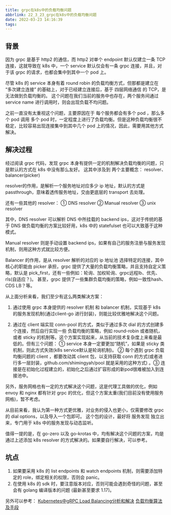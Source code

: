 ```yaml
---
title: grpc在k8s中的负载均衡问题
abbrlink: 22_3_23_grpc在k8s中的负载均衡问题
date: 2022-03-23 14:16:39
tags:
---
```


## 背景
因为 grpc 是基于 http2 的通信，而 http2 对单个 endpoint 默认仅建立一条 TCP 连接，这就导致在 k8s 中，一个 service 默认仅会有一条 grpc 连接，并且，对于该 grpc 的请求，也都会集中到其中一个 pod 上。

尽管 k8s 的 service 本身有着 round robin 的负载均衡方式，但那都是建立在 “多次建立连接” 的基础上，对于已经建立连接后，基于 四层网络通信 的 TCP，是无法做到负载均衡的。
这个问题在我们当前的服务中也存在，两个服务间通过 service name 进行调用时，则会出现负载不均问题。

之前一直没有太重视这个问题，主要原因在于 每个服务都会有多个 pod ，那么多个 pod 调用 多个 pod 时，一定程度上进行了负载均衡。但是这种负载均衡很不稳定，比较容易出现连接集中到其中几个 pod 上的情况，因此，需要用其他方式解决。

## 解决过程

经过阅读 grpc 代码，发现 grpc 本身有提供一定的机制解决负载均衡的问题，只是默认的方式在 k8s 中没有那么友好。
这其中涉及到 两个主要概念： resolver、balancer(picker)

resolver的作用，是解析一个服务地址对应多少 ip 地址，默认的方式是 passthrough，意味着透传服务地址，交由更底层的 transport 去处理。

还有一些其他的 resolver： ① DNS resolver  ② Manual  resolver ③ unix resolver

其中，DNS resolver 可以解析 DNS 中所挂载的 backend ips，这对于传统的基于 DNS 做负载均衡的方案比较好用，k8s 中的 statefulset 也可以大致基于这种模式。

Manual resolver 则是手动设置 backend ips，如果有自己的服务注册与服务发现机制，则用这种方式就比较方便。

Balancer 的作用，是从 resolver 解析的对应的 ip 地址池 选择特定的连接，其中核心的职能由 picker 承担，grpc 提供了大量的负载均衡策略，并且支持自定义策略，默认是 pick_first，还有一些例如：轮询、加权轮询、grpc远程lb、优先、rls(自适应？)。 甚至，grpc 提供了一些集群负载均衡的策略，例如一致性hash、CDS LB？等。

从上面分析来看，我们至少有这么两类解决方案：
1. 通过使用 grpc 本身提供的 resolver 机制 和 balancer 机制，实现基于 k8s 的服务发现机制(通过client-go 进行封装)，则能比较优雅地解决这个问题。
   
2. 通过在 client 端实现 conn-pool 的方式，类似于通过多次 dial 的方式创建多个连接，然后自行实现一些 负载均衡的策略，例如 round-robin 或者随机，或者 sticky 的机制等。这个方案实现起来，从当前的技术复杂度上来看是最低的。但有三个问题： ① service 本身一定要更加“随机”，如果是 sticky 类机制，则此方式失效(k8s service默认是轮询机制)。 ② 每个遇到 grpc 负载均衡问题的 client ，都要改动其 client 包，以支持获取 conn 的方式(或者进行多一层封装，github.com/shimingyah/pool 就是采用的这种方式) 。③ 连接是在初始化过程建立的，初始化之后通过扩容形成的新pod很难被加入到连接池中。

另外，服务网格也有一定的方式解决这个问题，这是代理工具做的优化，例如 envoy 和 nginx 都有针对 grpc 的优化，但这个方案太重(我们目前没有使用服务网格)，暂不考虑。

从目前来看，我认为第一种方式更优雅，对业务的侵入也更小，仅需要修改 grpc 的 dial options，以及导入一个包即可。 这个包的设计，最好将 服务发现 独立出来，专门用于 k8s 中的服务发现与动态监听。

值得一提的是，在 go-zero 以及 go-krotas 中，均有解决这个问题的方案，均是通过上述添加 k8s resolver 的方式解决的。如果要自行解决，可以参考。

## 坑点
1. 如果要采用 k8s 的 list endpoints 和 watch endpoints 机制，则需要添加特定的 role，绑定相关的权限，否则会 panic。
2. 在使用 k8s 的 sdk 时，要注意版本对应，否则可能会遇到奇怪的问题，甚至会有 golang 编译版本的问题 (最新甚至要求 1.17)。



另外可以参考：
[Kubernetes中gRPC Load Balancing分析和解决](https://zhuanlan.zhihu.com/p/258326212)
[负载均衡算法及手段](https://segmentfault.com/a/1190000004492447)
